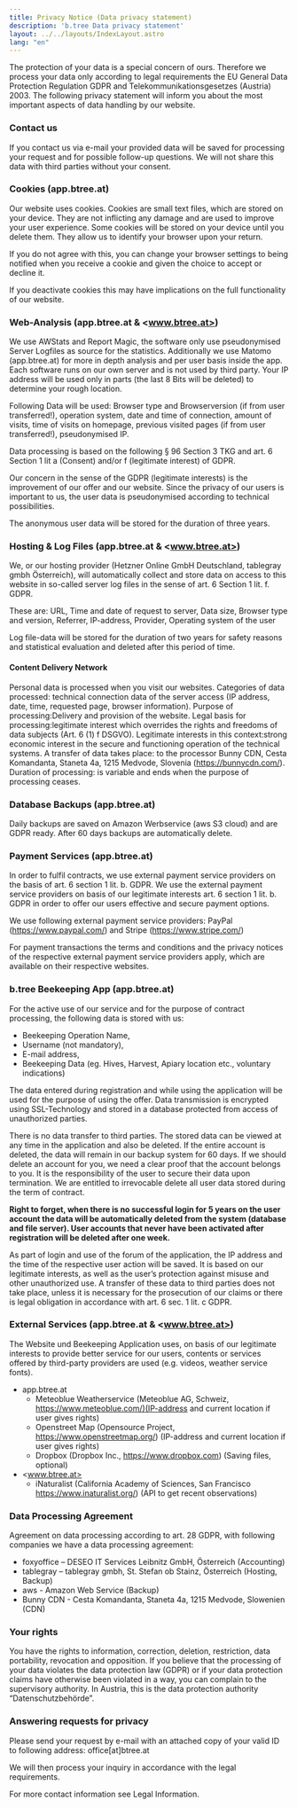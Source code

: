 ```yaml
---
title: Privacy Notice (Data privacy statement)
description: 'b.tree Data privacy statement'
layout: ../../layouts/IndexLayout.astro
lang: "en"
---
```


The protection of your data is a special concern of ours. Therefore we process your data only according to legal requirements the EU General Data Protection Regulation GDPR and Telekommunikationsgesetzes (Austria) 2003. The following privacy statement will inform you about the most important aspects of data handling by our website.

### Contact us

If you contact us via e-mail your provided data will be saved for processing your request and for possible follow-up questions. We will not share this data with third parties without your consent.

### Cookies (app.btree.at)

Our website uses cookies. Cookies are small text files, which are stored on your device. They are not inflicting any damage and are used to improve your user experience. Some cookies will be stored on your device until you delete them. They allow us to identify your browser upon your return.

If you do not agree with this, you can change your browser settings to being notified when you receive a cookie and given the choice to accept or decline it.

If you deactivate cookies this may have implications on the full functionality of our website.

### Web-Analysis (app.btree.at & <www.btree.at>)

We use AWStats and Report Magic, the software only use pseudonymised Server Logfiles as source for the statistics. Additionally we use Matomo (app.btree.at) for more in depth analysis and per user basis inside the app. Each software runs on our own server and is not used by third party. Your IP address will be used only in parts (the last 8 Bits will be deleted) to determine your rough location.

Following Data will be used: Browser type and Browserversion (if from user transferred!), operation system, date and time of connection, amount of visits, time of visits on homepage, previous visited pages (if from user transferred!), pseudonymised IP.

Data processing is based on the following § 96 Section 3 TKG and art. 6 Section 1 lit a (Consent) and/or f (legitimate interest) of GDPR.

Our concern in the sense of the GDPR (legitimate interests) is the improvement of our offer and our website. Since the privacy of our users is important to us, the user data is pseudonymised according to technical possibilities.

The anonymous user data will be stored for the duration of three years.

### Hosting & Log Files (app.btree.at & <www.btree.at>)

We, or our hosting provider (Hetzner Online GmbH Deutschland, tablegray gmbh Österreich), will automatically collect and store data on access to this website in so-called server log files in the sense of art. 6 Section 1 lit. f. GDPR.

These are: URL, Time and date of request to server, Data size, Browser type and version, Referrer, IP-address, Provider, Operating system of the user

Log file-data will be stored for the duration of two years for safety reasons and statistical evaluation and deleted after this period of time.

#### Content Delivery Network

Personal data is processed when you visit our websites. Categories of data processed: technical connection data of the server access (IP address, date, time, requested page, browser information). Purpose of processing:Delivery and provision of the website. Legal basis for processing:legitimate interest which overrides the rights and freedoms of data subjects (Art. 6 (1) f DSGVO). Legitimate interests in this context:strong economic interest in the secure and functioning operation of the technical systems. A transfer of data takes place: to the processor Bunny CDN, Cesta Komandanta, Staneta 4a, 1215 Medvode, Slovenia (<https://bunnycdn.com/>). Duration of processing: is variable and ends when the purpose of processing ceases.

### Database Backups (app.btree.at)

Daily backups are saved on Amazon Werbservice (aws S3 cloud) and are GDPR ready. After 60 days backups are automatically delete.

### Payment Services (app.btree.at)

In order to fulfil contracts, we use external payment service providers on the basis of art. 6 section 1 lit. b. GDPR. We use the external payment service providers on basis of our legitimate interests art. 6 section 1 lit. b. GDPR in order to offer our users effective and secure payment options.

We use following external payment service providers: PayPal (<https://www.paypal.com/>) and Stripe (<https://www.stripe.com/>)

For payment transactions the terms and conditions and the privacy notices of the respective external payment service providers apply, which are available on their respective websites.

### b.tree Beekeeping App (app.btree.at)

For the active use of our service and for the purpose of contract processing, the following data is stored with us:

- Beekeeping Operation Name,
- Username (not mandatory),
- E-mail address,
- Beekeeping Data (eg. Hives, Harvest, Apiary location etc., voluntary indications)

The data entered during registration and while using the application will be used for the purpose of using the offer. Data transmission is encrypted using SSL-Technology and stored in a database protected from access of unauthorized parties.

There is no data transfer to third parties. The stored data can be viewed at any time in the application and also be deleted. If the entire account is deleted, the data will remain in our backup system for 60 days. If we should delete an account for you, we need a clear proof that the account belongs to you. It is the responsibility of the user to secure their data upon termination. We are entitled to irrevocable delete all user data stored during the term of contract.

**Right to forget, when there is no successful login for 5 years on the user account the data will be automatically deleted from the system (database and file server). User accounts that never have been activated after registration will be deleted after one week.**

As part of login and use of the forum of the application, the IP address and the time of the respective user action will be saved. It is based on our legitimate interests, as well as the user’s protection against misuse and other unauthorized use. A transfer of these data to third parties does not take place, unless it is necessary for the prosecution of our claims or there is legal obligation in accordance with art. 6 sec. 1 lit. c GDPR.

### External Services (app.btree.at & <www.btree.at>)

The Website und Beekeeping Application uses, on basis of our legitimate interests to provide better service for our users, contents or services offered by third-party providers are used (e.g. videos, weather service fonts).

- app.btree.at
  - Meteoblue Weatherservice (Meteoblue AG, Schweiz, <https://www.meteoblue.com/)(IP-address> and current location if user gives rights)
  - Openstreet Map (Opensource Project, <https://www.openstreetmap.org/>) (IP-address and current location if user gives rights)
  - Dropbox (Dropbox Inc., <https://www.dropbox.com>) (Saving files, optional)
- <www.btree.at>
  - iNaturalist (California Academy of Sciences, San Francisco <https://www.inaturalist.org/>) (API to get recent observations)

### Data Processing Agreement

Agreement on data processing according to art. 28 GDPR, with following companies we have a data processing agreement:

- foxyoffice – DESEO IT Services Leibnitz GmbH, Österreich (Accounting)
- tablegray – tablegray gmbh, St. Stefan ob Stainz, Österreich (Hosting, Backup)
- aws - Amazon Web Service (Backup)
- Bunny CDN - Cesta Komandanta, Staneta 4a, 1215 Medvode, Slowenien (CDN)

### Your rights

You have the rights to information, correction, deletion, restriction, data portability, revocation and opposition. If you believe that the processing of your data violates the data protection law (GDPR) or if your data protection claims have otherwise been violated in a way, you can complain to the supervisory authority. In Austria, this is the data protection authority “Datenschutzbehörde”.

### Answering requests for privacy

Please send your request by e-mail with an attached copy of your valid ID to following address: office[at]btree.at

We will then process your inquiry in accordance with the legal requirements.

For more contact information see Legal Information.
